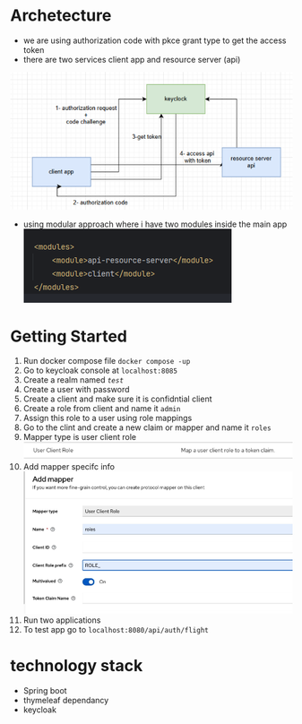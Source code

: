 
# Archetecture 

- we are using authorization code with pkce grant type to get the access token
- there are two services client app and resource server (api)

![img.png](pictures/img10.png)

 - using modular approach where i have two modules inside the main app
![img_3.png](pictures/img_3.png)

# Getting Started

1. Run docker compose file `docker compose -up`
2. Go to keycloak console at `localhost:8085`
3. Create a realm named _`test`_
4. Create a user with password 
5. Create a client and make sure it is confidntial client
6. Create a role from client and name it `admin`
7. Assign this role to a user using role mappings
8. Go to the clint and create a new claim or mapper and name it `roles` 
9. Mapper type is user client role ![img.png](pictures/img.png)
10. Add mapper specifc info ![img_1.png](pictures/img_1.png)
11. Run two applications
12. To test app go to `localhost:8080/api/auth/flight`


# technology stack 
- Spring boot 
- thymeleaf dependancy
- keycloak




